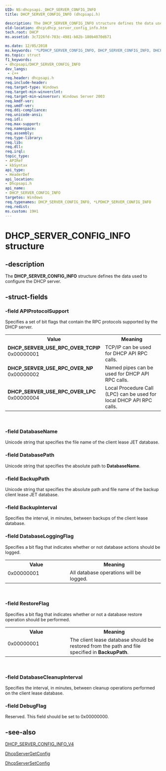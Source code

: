 ```yaml
---
UID: NS:dhcpsapi._DHCP_SERVER_CONFIG_INFO
title: DHCP_SERVER_CONFIG_INFO (dhcpsapi.h)

description: The DHCP_SERVER_CONFIG_INFO structure defines the data used to configure the DHCP server.
old-location: dhcp\dhcp_server_config_info.htm
tech.root: DHCP
ms.assetid: 3c7226fd-703c-4981-b82b-180b4070d671

ms.date: 12/05/2018
ms.keywords: '*LPDHCP_SERVER_CONFIG_INFO, DHCP_SERVER_CONFIG_INFO, DHCP_SERVER_CONFIG_INFO structure [DHCP], DHCP_SERVER_USE_RPC_OVER_LPC, DHCP_SERVER_USE_RPC_OVER_NP, DHCP_SERVER_USE_RPC_OVER_TCPIP, LPDHCP_SERVER_CONFIG_INFO, LPDHCP_SERVER_CONFIG_INFO structure pointer [DHCP], dhcp.dhcp_server_config_info, dhcpsapi/LPDHCP_SERVER_CONFIG_INFO, dhcpsapi/_DHCP_SERVER_CONFIG_INFO'
ms.topic: struct
f1_keywords:
- dhcpsapi/DHCP_SERVER_CONFIG_INFO
dev_langs:
 - c++
req.header: dhcpsapi.h
req.include-header: 
req.target-type: Windows
req.target-min-winverclnt: 
req.target-min-winversvr: Windows Server 2003
req.kmdf-ver: 
req.umdf-ver: 
req.ddi-compliance: 
req.unicode-ansi: 
req.idl: 
req.max-support: 
req.namespace: 
req.assembly: 
req.type-library: 
req.lib: 
req.dll: 
req.irql: 
topic_type:
- APIRef
- kbSyntax
api_type:
- HeaderDef
api_location:
- Dhcpsapi.h
api_name:
- DHCP_SERVER_CONFIG_INFO
targetos: Windows
req.typenames: DHCP_SERVER_CONFIG_INFO, *LPDHCP_SERVER_CONFIG_INFO
req.redist: 
ms.custom: 19H1
---
```


# DHCP_SERVER_CONFIG_INFO structure


## -description


The <b>DHCP_SERVER_CONFIG_INFO</b> structure defines the data used to configure the DHCP server.


## -struct-fields




### -field APIProtocolSupport

Specifies a set of bit flags that contain the RPC protocols supported by the DHCP server.

<table>
<tr>
<th>Value</th>
<th>Meaning</th>
</tr>
<tr>
<td width="40%"><a id="DHCP_SERVER_USE_RPC_OVER_TCPIP"></a><a id="dhcp_server_use_rpc_over_tcpip"></a><dl>
<dt><b>DHCP_SERVER_USE_RPC_OVER_TCPIP</b></dt>
<dt>0x00000001</dt>
</dl>
</td>
<td width="60%">
TCP/IP can be used for DHCP API RPC calls.

</td>
</tr>
<tr>
<td width="40%"><a id="DHCP_SERVER_USE_RPC_OVER_NP"></a><a id="dhcp_server_use_rpc_over_np"></a><dl>
<dt><b>DHCP_SERVER_USE_RPC_OVER_NP</b></dt>
<dt>0x00000002</dt>
</dl>
</td>
<td width="60%">
Named pipes can be used for DHCP API RPC calls.

</td>
</tr>
<tr>
<td width="40%"><a id="DHCP_SERVER_USE_RPC_OVER_LPC"></a><a id="dhcp_server_use_rpc_over_lpc"></a><dl>
<dt><b>DHCP_SERVER_USE_RPC_OVER_LPC</b></dt>
<dt>0x00000004</dt>
</dl>
</td>
<td width="60%">
Local Procedure Call (LPC) can be used for local DHCP API RPC calls.

</td>
</tr>
</table>
 


### -field DatabaseName

Unicode string that specifies the  file name of the client lease JET database.


### -field DatabasePath

Unicode string that specifies the absolute path to <b>DatabaseName</b>.


### -field BackupPath

Unicode string that specifies the absolute path and file name of the backup client lease JET database.


### -field BackupInterval

Specifies the interval, in minutes,  between backups of the client lease database.


### -field DatabaseLoggingFlag

Specifies a bit flag that indicates whether or not database actions should be logged.

<table>
<tr>
<th>Value</th>
<th>Meaning</th>
</tr>
<tr>
<td width="40%">
<dl>
<dt>0x00000001</dt>
</dl>
</td>
<td width="60%">
All database operations will be logged.

</td>
</tr>
</table>
 


### -field RestoreFlag

Specifies a bit flag that indicates whether or not a database restore operation should be performed.

<table>
<tr>
<th>Value</th>
<th>Meaning</th>
</tr>
<tr>
<td width="40%">
<dl>
<dt>0x00000001</dt>
</dl>
</td>
<td width="60%">
The client lease database should be restored from the path and file specified in <b>BackupPath</b>.

</td>
</tr>
</table>
 


### -field DatabaseCleanupInterval

Specifies the interval, in minutes,  between cleanup operations  performed on the client lease database.


### -field DebugFlag

Reserved. This field should be set to 0x00000000.


## -see-also




<a href="https://docs.microsoft.com/windows/desktop/api/dhcpsapi/ns-dhcpsapi-dhcp_server_config_info_v4">DHCP_SERVER_CONFIG_INFO_V4</a>



<a href="https://docs.microsoft.com/previous-versions/windows/desktop/api/dhcpsapi/nf-dhcpsapi-dhcpservergetconfig">DhcpServerGetConfig</a>



<a href="https://docs.microsoft.com/previous-versions/windows/desktop/api/dhcpsapi/nf-dhcpsapi-dhcpserversetconfig">DhcpServerSetConfig</a>
 

 

